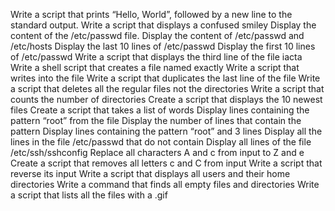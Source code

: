 Write a script that prints “Hello, World”, followed by a new line to the standard output.
Write a script that displays a confused smiley
Display the content of the /etc/passwd file.
Display the content of /etc/passwd and /etc/hosts
Display the last 10 lines of /etc/passwd
Display the first 10 lines of /etc/passwd
Write a script that displays the third line of the file iacta
Write a shell script that creates a file named exactly
Write a script that writes into the file
Write a script that duplicates the last line of the file
Write a script that deletes all the regular files not the directories
Write a script that counts the number of directories
Create a script that displays the 10 newest files
Create a script that takes a list of words
Display lines containing the pattern “root” from the file
Display the number of lines that contain the pattern
Display lines containing the pattern “root” and 3 lines
Display all the lines in the file /etc/passwd that do not contain
Display all lines of the file /etc/ssh/sshconfig
Replace all characters A and c from input to Z and e
Create a script that removes all letters c and C from input
Write a script that reverse its input
Write a script that displays all users and their home directories
Write a command that finds all empty files and directories
Write a script that lists all the files with a .gif
